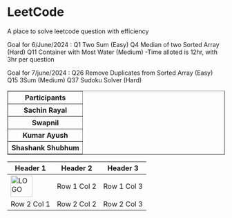 # LeetCode
A place to solve leetcode question with efficiency

Goal for 6/June/2024 :
Q1 Two Sum (Easy)
Q4 Median of two Sorted Array (Hard)
Q11 Container with Most Water (Medium)
-Time alloted is 12hr, with 3hr per question

Goal for 7/june/2024 :
Q26 Remove Duplicates from Sorted Array (Easy)
Q15 3Sum (Medium)
Q37 Sudoku Solver (Hard)

<table border="1">
  <tr>
    <th>Participants</th>
  </tr>
  <tr>
    <th>Sachin Rayal</th>
  </tr>
  <tr>
    <th>Swapnil</th>
  </tr>
  <tr>
    <th>Kumar Ayush</th>
  </tr>
  <tr>
    <th>Shashank Shubhum</th>
  </tr>
  <!-- Add more rows as needed -->
</table>

| Header 1 | Header 2 | Header 3 |
|----------|----------|----------|
| <img src="https://github.githubassets.com/images/modules/logos_page/GitHub-Mark.png" width="50" height="50" alt="LOGO"> | Row 1 Col 2 | Row 1 Col 3 |
| Row 2 Col 1 | Row 2 Col 2 | Row 2 Col 3 |
